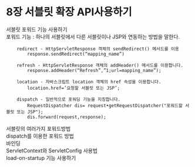 # 8장 서블릿 확장 API사용하기

서블릿 포워드 기능 사용하기   
	포워드 기능 : 하나의 서블릿에서 다른 서블릿이나 JSP와 연동하는 방법을 말한다.   
	
		redirect - HttpServletResponse 객체의 sendRedirect() 메서드를 이용   
			response.sendRedirect(“mapping_name”)   
			
		refresh - HttpServletResponse 객체의 addHeader() 메서드를 이용합니다.
			response.addHeader(“Refresh”,”1;url=mapping_name”);  
			
		location - 자바스크립트 location 객체의 href 속성을 이용합니다.
			location.href=’요청할 서블릿 또는 JSP’;
		
		dispatch - 일반적으로 포워딩 기능을 지칭합니다.
			RequestDispatcher dis= request•getRequestDispatcher("포워드할 서블릿 또는 JSP");
			dis.forward(request,response);

서블릿의 여러가지 포워드방법   
dispatch를 이용한 포워드 방법   
바인딩    
ServletContext와 ServletConfig 사용법   
load-on-startup 기능 사용하기    
